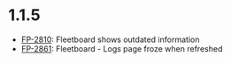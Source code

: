 # 1.1.5
- [FP-2810](https://movai.atlassian.net/browse/FP-2810): Fleetboard shows outdated information
- [FP-2861](https://movai.atlassian.net/browse/FP-2861): Fleetboard - Logs page froze when refreshed
